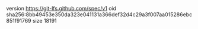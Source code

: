version https://git-lfs.github.com/spec/v1
oid sha256:8bb49453e350da323e041131a366def32d4c29a3f007aa015286ebc851f91769
size 18191
